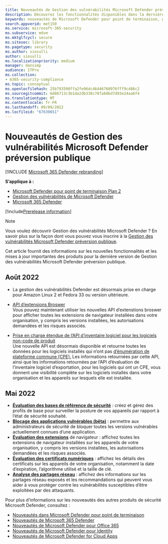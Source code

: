 ```yaml
---
title: Nouveautés de Gestion des vulnérabilités Microsoft Defender préversion publique
description: Découvrez les fonctionnalités disponibles dans la dernière version de Microsoft Defender pour La Gestion des vulnérabilités en préversion publique.
keywords: nouveautés de Microsoft Defender pour point de terminaison, ga, généralement disponibles, fonctionnalités, disponibles, nouvelles
search.appverid: met150
ms.service: microsoft-365-security
ms.subservice: mdvm
ms.mktglfcycl: secure
ms.sitesec: library
ms.pagetype: security
ms.author: siosulli
author: siosulli
ms.localizationpriority: medium
manager: dansimp
audience: ITPro
ms.collection:
- m365-security-compliance
ms.topic: conceptual
ms.openlocfilehash: 25b793598ffa2fe96dc46446760976fff9c486c2
ms.sourcegitcommit: 6d86713c3b1da2db338c78fa60bd7d93e24aa6f4
ms.translationtype: MT
ms.contentlocale: fr-FR
ms.lasthandoff: 09/09/2022
ms.locfileid: "67639651"
---
```

# <a name="whats-new-in-microsoft-defender-vulnerability-management-public-preview"></a>Nouveautés de Gestion des vulnérabilités Microsoft Defender préversion publique

[!INCLUDE [Microsoft 365 Defender rebranding](../../includes/microsoft-defender.md)]

**S’applique à :**

- [Microsoft Defender pour point de terminaison Plan 2](https://go.microsoft.com/fwlink/?linkid=2154037)
- [Gestion des vulnérabilités de Microsoft Defender](index.yml)
- [Microsoft 365 Defender](https://go.microsoft.com/fwlink/?linkid=2118804)

[!include[Prerelease information](../../includes/prerelease.md)]

>[!Note]
> Vous voulez découvrir Gestion des vulnérabilités Microsoft Defender ? En savoir plus sur la façon dont vous pouvez vous inscrire à la [Gestion des vulnérabilités Microsoft Defender préversion publique](../defender-vulnerability-management/get-defender-vulnerability-management.md).

Cet article fournit des informations sur les nouvelles fonctionnalités et les mises à jour importantes des produits pour la dernière version de Gestion des vulnérabilités Microsoft Defender préversion publique.

## <a name="august-2022"></a>Août 2022
- La gestion des vulnérabilités Defender est désormais prise en charge pour Amazon Linux 2 et Fedora 33 ou version ultérieure.

- [API d’extensions Broswer](../defender-endpoint/get-assessment-browser-extensions.md)</br> Vous pouvez maintenant utiliser les nouvelles API d’extenstions broswer pour afficher toutes les extensions de navigateur installées dans votre organisation, y compris les versions installées, les autorisations demandées et les risques associés. 

- [Prise en charge étendue de l’API d’inventaire logiciel pour les logiciels non-code de produit](../defender-endpoint/get-assessment-non-cpe-software-inventory.md)</br>
  Une nouvelle API est désormais disponible et retourne toutes les données pour les logiciels installés qui n’ont pas [d’énumération de plateforme commune (CPE).](https://nvd.nist.gov/products/cpe) Les informations retournées par cette API, ainsi que les informations retournées par l’API d’évaluation de l’inventaire logiciel d’exportation, pour les logiciels qui ont un CPE, vous donnent une visibilité complète sur les logiciels installés dans votre organisation et les appareils sur lesquels elle est installée.

## <a name="may-2022"></a>Mai 2022

- **[Évaluation des bases de référence de sécurité](tvm-security-baselines.md)** : créez et gérez des profils de base pour surveiller la posture de vos appareils par rapport à l’état de sécurité souhaité.  
- **[Blocage des applications vulnérables (bêta)](tvm-block-vuln-apps.md)** : permettre aux administrateurs de sécurité de bloquer toutes les versions vulnérables actuellement connues d’une application.
- **[Évaluation des extensions](tvm-browser-extensions.md)** de navigateur : affichez toutes les extensions de navigateur installées sur les appareils de votre organisation, y compris les versions installées, les autorisations demandées et les risques associés.
- **[Évaluation des certificats numériques](tvm-certificate-inventory.md)** : affichez les détails des certificats sur les appareils de votre organisation, notamment la date d’expiration, l’algorithme utilisé et la taille de clé.
- **[Analyse des partages réseau](tvm-network-share-assessment.md)** : affichez des informations sur les partages réseau exposés et les recommandations qui peuvent vous aider à vous protéger contre les vulnérabilités susceptibles d’être exploitées par des attaquants.

Pour plus d’informations sur les nouveautés des autres produits de sécurité Microsoft Defender, consultez :

- [Nouveautés dans Microsoft Defender pour point de terminaison](../defender-endpoint/whats-new-in-microsoft-defender-endpoint.md)
- [Nouveautés de Microsoft 365 Defender](../defender/whats-new.md)
- [Nouveautés de Microsoft Defender pour Office 365](../office-365-security/whats-new-in-defender-for-office-365.md)
- [Nouveautés de Microsoft Defender pour Identity](/defender-for-identity/whats-new)
- [Nouveautés de Microsoft Defender for Cloud Apps](/cloud-app-security/release-notes)
